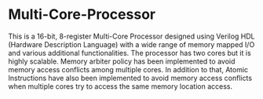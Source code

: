 # Multi-Core-Processor
This is a 16-bit, 8-register Multi-Core Processor designed using Verilog HDL (Hardware Description Language) with a wide range of memory mapped I/O and various additional functionalities. The processor has two cores but it is highly scalable. Memory arbiter policy has been implemented to avoid memory access conflicts among multiple cores. In addition to that, Atomic Instructions have also been implemented to avoid memory access conflicts when multiple cores try to access the same memory location access.
